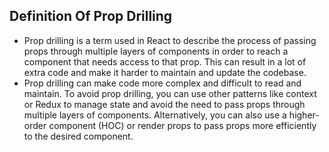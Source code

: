## Definition Of Prop Drilling

- Prop drilling is a term used in React to describe the process of passing props through multiple layers of components in order to reach a component that needs access to that prop. This can result in a lot of extra code and make it harder to maintain and update the codebase.
- Prop drilling can make code more complex and difficult to read and maintain. To avoid prop drilling, you can use other patterns like context or Redux to manage state and avoid the need to pass props through multiple layers of components. Alternatively, you can also use a higher-order component (HOC) or render props to pass props more efficiently to the desired component.
